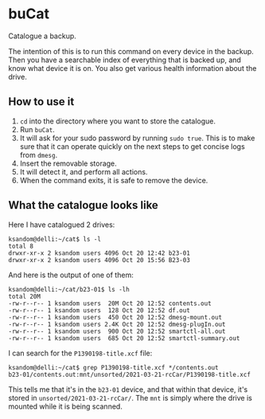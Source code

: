 # buCat

Catalogue a backup.

The intention of this is to run this command on every device in the backup. Then you have a searchable index of everything that is backed up, and know what device it is on. You also get various health information about the drive.

## How to use it

1. `cd` into the directory where you want to store the catalogue.
1. Run `buCat`.
1. It will ask for your sudo password by running `sudo true`. This is to make sure that it can operate quickly on the next steps to get concise logs from `dmesg`.
1. Insert the removable storage.
1. It will detect it, and perform all actions.
1. When the command exits, it is safe to remove the device.

## What the catalogue looks like

Here I have catalogued 2 drives:

```
ksandom@delli:~/cat$ ls -l
total 8
drwxr-xr-x 2 ksandom users 4096 Oct 20 12:42 b23-01
drwxr-xr-x 2 ksandom users 4096 Oct 20 15:56 B23-03
```

And here is the output of one of them:

```
ksandom@delli:~/cat/b23-01$ ls -lh
total 20M
-rw-r--r-- 1 ksandom users  20M Oct 20 12:52 contents.out
-rw-r--r-- 1 ksandom users  128 Oct 20 12:52 df.out
-rw-r--r-- 1 ksandom users  450 Oct 20 12:52 dmesg-mount.out
-rw-r--r-- 1 ksandom users 2.4K Oct 20 12:52 dmesg-plugIn.out
-rw-r--r-- 1 ksandom users  900 Oct 20 12:52 smartctl-all.out
-rw-r--r-- 1 ksandom users  685 Oct 20 12:52 smartctl-summary.out
```

I can search for the `P1390198-title.xcf` file:

```
ksandom@delli:~/cat$ grep P1390198-title.xcf */contents.out
b23-01/contents.out:mnt/unsorted/2021-03-21-rcCar/P1390198-title.xcf
```

This tells me that it's in the `b23-01` device, and that within that device, it's stored in `unsorted/2021-03-21-rcCar/`. The `mnt` is simply where the drive is mounted while it is being scanned.
